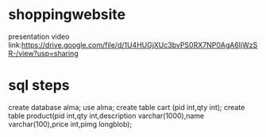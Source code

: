 # shoppingwebsite
presentation video link:https://drive.google.com/file/d/1U4HUGjXUc3bvPS0RX7NP0AgA6IjWzSR-/view?usp=sharing

# sql steps
create database alma;
use alma;
create table cart (pid int,qty int);
create table product(pid int,qty int,description varchar(1000),name varchar(100),price int,pimg longblob);

